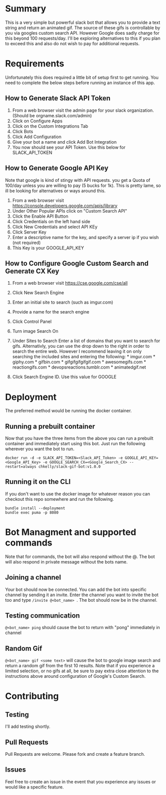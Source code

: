 # Summary

This is a very simple but powerful slack bot that allows you to provide a text string and return an animated gif. The source of these gifs is controllable by you via googles custom search API. However Google does sadly charge for this beyond 100 requests/day. I'll be exploring alternatives to this if you plan to exceed this and also do not wish to pay for additional requests.

# Requirements

Unfortunately this does required a little bit of setup first to get running. You need to complete the below steps before running an instance of this app. 

## How to Generate Slack API Token
  1. From a web browser visit the admin page for your slack organization. (Should be orgname.slack.com/admin)
  1. Click on Configure Apps
  1. Click on the Custom Integrations Tab
  1. Click Bots
  1. Click Add Configuration
  1. Give your bot a name and click Add Bot Integration
  1. You now should see your API Token. Use this below for SLACK_API_TOKEN


## How to Generate Google API Key

Note that google is kind of stingy with API requests. you get a Quota of 100/day unless you are willing to pay (5 bucks for 1k). This is pretty lame, so ill be looking for alternatives or ways around this.

  1. From a web browser visit https://console.developers.google.com/apis/library
  1. Under Other Popular APIs click on "Custom Search API"
  1. Click the Enable API Button
  1. Click Credentials on the left hand side
  1. Click New Credentials and select API KEy
  1. Click Server Key
  1. Enter a descriptive name for the key, and specify a server ip if you wish (not required)
  1. This Key is your GOOGLE_API_KEY

## How to Configure Google Custom Search and Generate CX Key
  1. From a web browser visit https://cse.google.com/cse/all
  1. Click New Search Engine
  1. Enter an initial site to search (such as imgur.com)
  1. Provide a name for the search engine
  1. Click Control Panel
  1. Turn image Search On
  1. Under Sites to Search Enter a list of domains that you want to search for gifs. Alternativly, you can use the drop down to the right in order to search the entire web. However I recommend leaving it on only searching the included sites and entering the following:
    * imgur.com
    * giphy.com
    * gifbin.com
    * gifgifgifgifgif.com
    * awesomegifs.com
    * reactiongifs.com
    * devopsreactions.tumblr.com
    * animatedgif.net

  1. Click Search Engine ID. Use this value for GOOGLE

# Deployment
 The preferred method would be running the docker container.

## Running a prebuilt container

Now that you have the three items from the above you can run a prebuilt container and immediately start using this bot. Just run the following wherever you want the bot to run.

```
docker run -d -e SLACK_API_TOKEN=<Slack_API_Token> -e GOOGLE_API_KEY=<Google_API_Key> -e GOOGLE_SEARCH_CX=<Google_Search_CX> --restart=always chkelly/slack-gif-bot:v1.0.0
```

## Running it on the CLI

If you don't want to use the docker image for whatever reason you can checkout this repo somewhere and run the following.

```
bundle install --deployment
bundle exec puma -p 8080
```

# Bot Managment and supported commands

Note that for commands, the bot will also respond without the @. The bot will also respond in private message without the bots name.

## Joining a channel
Your bot should now be connected. You can add the bot into specific channel by sending it an invite. Enter the channel you want to invite the bot too and type `/invite @<bot_name> `. The bot should now be in the channel.

## Testing communication

`@<bot_name> ping` should cause the bot to return with "pong" immediately in channel

## Random Gif

`@<bot_name> gif <some text>` will cause the bot to google image search and return a random gif from the first 10 results. Note that if you experience a limited selection, or no gifs at all, be sure to pay extra close attention to the instructions above around configuration of Google's Custom Search.

# Contributing

## Testing
I'll add testing shortly.

## Pull Requests
Pull Requests are welcome. Please fork and create a feature branch.

## Issues

Feel free to create an issue in the event that you experience any issues or would like a specific feature.
